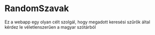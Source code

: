 # RandomSzavak
Ez a webapp egy olyan célt szolgál, hogy megadott keresési szűrők által kérdez le véletlenszerűen a magyar szótárból
